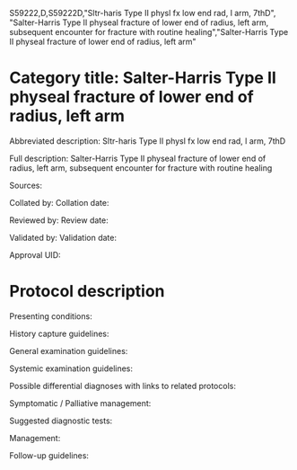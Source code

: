S59222,D,S59222D,"Sltr-haris Type II physl fx low end rad, l arm, 7thD", "Salter-Harris Type II physeal fracture of lower end of radius, left arm, subsequent encounter for fracture with routine healing","Salter-Harris Type II physeal fracture of lower end of radius, left arm"
# Category title: Salter-Harris Type II physeal fracture of lower end of radius, left arm

Abbreviated description: Sltr-haris Type II physl fx low end rad, l arm, 7thD

Full description: Salter-Harris Type II physeal fracture of lower end of radius, left arm, subsequent encounter for fracture with routine healing

Sources:

Collated by:
Collation date:

Reviewed by:
Review date:

Validated by:
Validation date:

Approval UID:

# Protocol description

Presenting conditions:

History capture guidelines:

General examination guidelines:

Systemic examination guidelines:

Possible differential diagnoses with links to related protocols:

Symptomatic / Palliative management:

Suggested diagnostic tests:

Management:

Follow-up guidelines:
